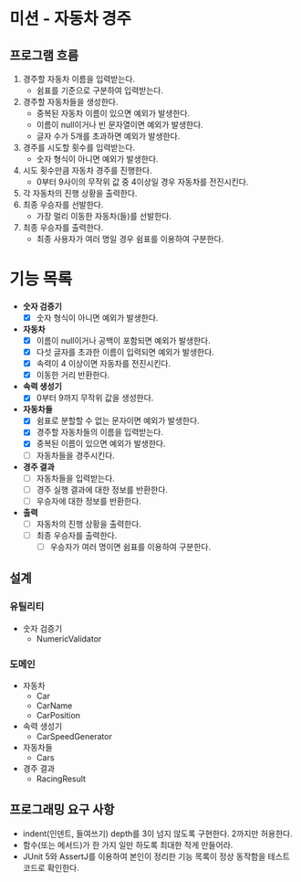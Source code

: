 # 미션 - 자동차 경주

## 프로그램 흐름

1. 경주할 자동차 이름을 입력받는다.
    - 쉼표를 기준으로 구분하여 입력받는다.
2. 경주할 자동차들을 생성한다.
    - 중복된 자동차 이름이 있으면 예외가 발생한다.
    - 이름이 null이거나 빈 문자열이면 예외가 발생한다.
    - 글자 수가 5개를 초과하면 예외가 발생한다.
3. 경주를 시도할 횟수를 입력받는다.
    - 숫자 형식이 아니면 예외가 발생한다.
4. 시도 횟수만큼 자동차 경주를 진행한다.
    - 0부터 9사이의 무작위 값 중 4이상일 경우 자동차를 전진시킨다.
5. 각 자동차의 진행 상황을 출력한다.
6. 최종 우승자를 선발한다.
    - 가장 멀리 이동한 자동차(들)를 선발한다.
7. 최종 우승자를 출력한다.
    - 최종 사용자가 여러 명일 경우 쉼표를 이용하여 구분한다.

# 기능 목록

- **숫자 검증기**
    - [X] 숫자 형식이 아니면 예외가 발생한다.

- **자동차**
    - [X] 이름이 null이거나 공백이 포함되면 예외가 발생한다.
    - [X] 다섯 글자를 초과한 이름이 입력되면 예외가 발생한다.
    - [X] 속력이 4 이상이면 자동차를 전진시킨다.
    - [X] 이동한 거리 반환한다.

- **속력 생성기**
    - [X] 0부터 9까지 무작위 값을 생성한다.

- **자동차들**
    - [X] 쉼표로 분할할 수 없는 문자이면 예외가 발생한다.
    - [X] 경주할 자동차들의 이름을 입력받는다.
    - [X] 중복된 이름이 있으면 예외가 발생한다.
    - [ ] 자동차들을 경주시킨다.

- **경주 결과**
    - [ ] 자동차들을 입력받는다.
    - [ ] 경주 실행 결과에 대한 정보를 반환한다.
    - [ ] 우승자에 대한 정보를 반환한다.

- **출력**
    - [ ] 자동차의 진행 상황을 출력한다.
    - [ ] 최종 우승자를 출력한다.
        - [ ] 우승자가 여러 명이면 쉼표를 이용하여 구분한다.

## 설계

### 유틸리티

- 숫자 검증기
    - NumericValidator

### 도메인

- 자동차
    - Car
    - CarName
    - CarPosition
- 속력 생성기
    - CarSpeedGenerator
- 자동차들
    - Cars
- 경주 결과
    - RacingResult

## 프로그래밍 요구 사항

- indent(인덴트, 들여쓰기) depth를 3이 넘지 않도록 구현한다. 2까지만 허용한다.
- 함수(또는 메서드)가 한 가지 일만 하도록 최대한 작게 만들어라.
- JUnit 5와 AssertJ를 이용하여 본인이 정리한 기능 목록이 정상 동작함을 테스트 코드로 확인한다.